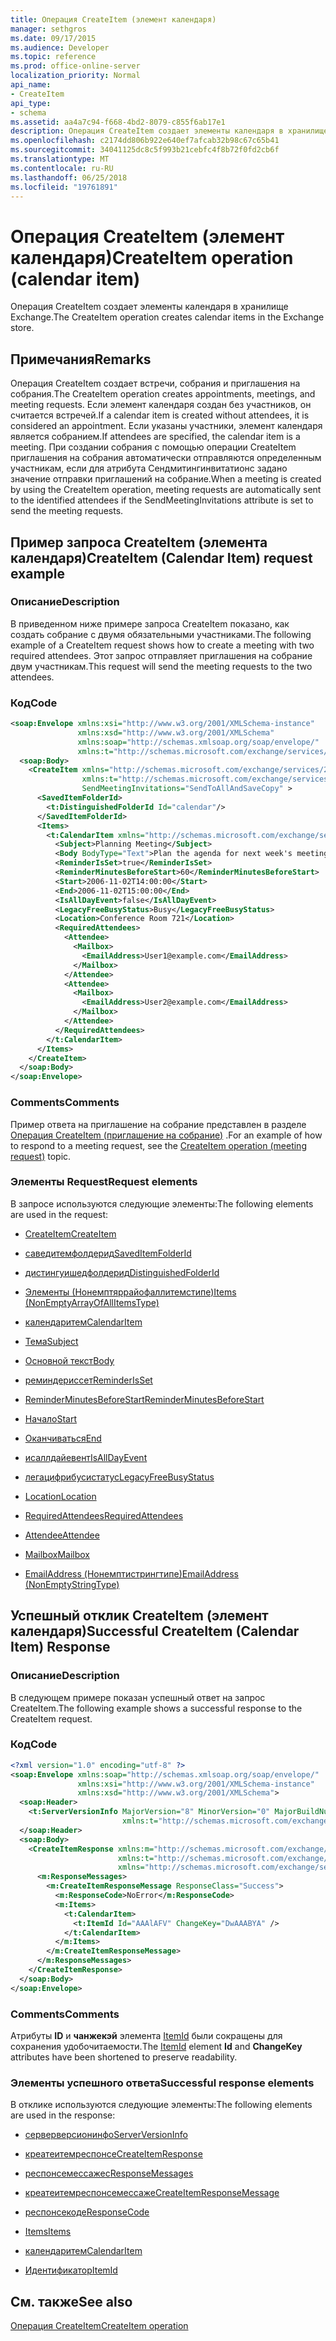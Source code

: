 ```yaml
---
title: Операция CreateItem (элемент календаря)
manager: sethgros
ms.date: 09/17/2015
ms.audience: Developer
ms.topic: reference
ms.prod: office-online-server
localization_priority: Normal
api_name:
- CreateItem
api_type:
- schema
ms.assetid: aa4a7c94-f668-4bd2-8079-c855f6ab17e1
description: Операция CreateItem создает элементы календаря в хранилище Exchange.
ms.openlocfilehash: c2174dd806b922e640ef7afcab32b98c67c65b41
ms.sourcegitcommit: 34041125dc8c5f993b21cebfc4f8b72f0fd2cb6f
ms.translationtype: MT
ms.contentlocale: ru-RU
ms.lasthandoff: 06/25/2018
ms.locfileid: "19761891"
---
```

# <a name="createitem-operation-calendar-item"></a><span data-ttu-id="0ac2a-103">Операция CreateItem (элемент календаря)</span><span class="sxs-lookup"><span data-stu-id="0ac2a-103">CreateItem operation (calendar item)</span></span>

<span data-ttu-id="0ac2a-104">Операция CreateItem создает элементы календаря в хранилище Exchange.</span><span class="sxs-lookup"><span data-stu-id="0ac2a-104">The CreateItem operation creates calendar items in the Exchange store.</span></span>
  
## <a name="remarks"></a><span data-ttu-id="0ac2a-105">Примечания</span><span class="sxs-lookup"><span data-stu-id="0ac2a-105">Remarks</span></span>

<span data-ttu-id="0ac2a-106">Операция CreateItem создает встречи, собрания и приглашения на собрания.</span><span class="sxs-lookup"><span data-stu-id="0ac2a-106">The CreateItem operation creates appointments, meetings, and meeting requests.</span></span> <span data-ttu-id="0ac2a-107">Если элемент календаря создан без участников, он считается встречей.</span><span class="sxs-lookup"><span data-stu-id="0ac2a-107">If a calendar item is created without attendees, it is considered an appointment.</span></span> <span data-ttu-id="0ac2a-108">Если указаны участники, элемент календаря является собранием.</span><span class="sxs-lookup"><span data-stu-id="0ac2a-108">If attendees are specified, the calendar item is a meeting.</span></span> <span data-ttu-id="0ac2a-109">При создании собрания с помощью операции CreateItem приглашения на собрания автоматически отправляются определенным участникам, если для атрибута Сендмитингинвитатионс задано значение отправки приглашений на собрание.</span><span class="sxs-lookup"><span data-stu-id="0ac2a-109">When a meeting is created by using the CreateItem operation, meeting requests are automatically sent to the identified attendees if the SendMeetingInvitations attribute is set to send the meeting requests.</span></span>
  
## <a name="createitem-calendar-item-request-example"></a><span data-ttu-id="0ac2a-110">Пример запроса CreateItem (элемента календаря)</span><span class="sxs-lookup"><span data-stu-id="0ac2a-110">CreateItem (Calendar Item) request example</span></span>

### <a name="description"></a><span data-ttu-id="0ac2a-111">Описание</span><span class="sxs-lookup"><span data-stu-id="0ac2a-111">Description</span></span>

<span data-ttu-id="0ac2a-112">В приведенном ниже примере запроса CreateItem показано, как создать собрание с двумя обязательными участниками.</span><span class="sxs-lookup"><span data-stu-id="0ac2a-112">The following example of a CreateItem request shows how to create a meeting with two required attendees.</span></span> <span data-ttu-id="0ac2a-113">Этот запрос отправляет приглашения на собрание двум участникам.</span><span class="sxs-lookup"><span data-stu-id="0ac2a-113">This request will send the meeting requests to the two attendees.</span></span>
  
### <a name="code"></a><span data-ttu-id="0ac2a-114">Код</span><span class="sxs-lookup"><span data-stu-id="0ac2a-114">Code</span></span>

```XML
<soap:Envelope xmlns:xsi="http://www.w3.org/2001/XMLSchema-instance"
               xmlns:xsd="http://www.w3.org/2001/XMLSchema"
               xmlns:soap="http://schemas.xmlsoap.org/soap/envelope/"
               xmlns:t="http://schemas.microsoft.com/exchange/services/2006/types">
  <soap:Body>
    <CreateItem xmlns="http://schemas.microsoft.com/exchange/services/2006/messages"
                xmlns:t="http://schemas.microsoft.com/exchange/services/2006/types" 
                SendMeetingInvitations="SendToAllAndSaveCopy" >
      <SavedItemFolderId>
        <t:DistinguishedFolderId Id="calendar"/>
      </SavedItemFolderId>
      <Items>
        <t:CalendarItem xmlns="http://schemas.microsoft.com/exchange/services/2006/types">
          <Subject>Planning Meeting</Subject>
          <Body BodyType="Text">Plan the agenda for next week's meeting.</Body>
          <ReminderIsSet>true</ReminderIsSet>
          <ReminderMinutesBeforeStart>60</ReminderMinutesBeforeStart>
          <Start>2006-11-02T14:00:00</Start>
          <End>2006-11-02T15:00:00</End>
          <IsAllDayEvent>false</IsAllDayEvent>
          <LegacyFreeBusyStatus>Busy</LegacyFreeBusyStatus>
          <Location>Conference Room 721</Location>
          <RequiredAttendees>
            <Attendee>
              <Mailbox>
                <EmailAddress>User1@example.com</EmailAddress>
              </Mailbox>
            </Attendee>
            <Attendee>
              <Mailbox>
                <EmailAddress>User2@example.com</EmailAddress>
              </Mailbox>
            </Attendee>
          </RequiredAttendees>
        </t:CalendarItem>
      </Items>
    </CreateItem>
  </soap:Body>
</soap:Envelope>
```

### <a name="comments"></a><span data-ttu-id="0ac2a-115">Comments</span><span class="sxs-lookup"><span data-stu-id="0ac2a-115">Comments</span></span>

<span data-ttu-id="0ac2a-116">Пример ответа на приглашение на собрание представлен в разделе [Операция CreateItem (приглашение на собрание)](createitem-operation-meeting-request.md) .</span><span class="sxs-lookup"><span data-stu-id="0ac2a-116">For an example of how to respond to a meeting request, see the [CreateItem operation (meeting request)](createitem-operation-meeting-request.md) topic.</span></span> 
  
### <a name="request-elements"></a><span data-ttu-id="0ac2a-117">Элементы Request</span><span class="sxs-lookup"><span data-stu-id="0ac2a-117">Request elements</span></span>

<span data-ttu-id="0ac2a-118">В запросе используются следующие элементы:</span><span class="sxs-lookup"><span data-stu-id="0ac2a-118">The following elements are used in the request:</span></span>
  
- [<span data-ttu-id="0ac2a-119">CreateItem</span><span class="sxs-lookup"><span data-stu-id="0ac2a-119">CreateItem</span></span>](createitem.md)
    
- [<span data-ttu-id="0ac2a-120">саведитемфолдерид</span><span class="sxs-lookup"><span data-stu-id="0ac2a-120">SavedItemFolderId</span></span>](saveditemfolderid.md)
    
- [<span data-ttu-id="0ac2a-121">дистингуишедфолдерид</span><span class="sxs-lookup"><span data-stu-id="0ac2a-121">DistinguishedFolderId</span></span>](distinguishedfolderid.md)
    
- [<span data-ttu-id="0ac2a-122">Элементы (Нонемптяррайофаллитемстипе)</span><span class="sxs-lookup"><span data-stu-id="0ac2a-122">Items (NonEmptyArrayOfAllItemsType)</span></span>](items-nonemptyarrayofallitemstype.md)
    
- [<span data-ttu-id="0ac2a-123">календаритем</span><span class="sxs-lookup"><span data-stu-id="0ac2a-123">CalendarItem</span></span>](calendaritem.md)
    
- [<span data-ttu-id="0ac2a-124">Тема</span><span class="sxs-lookup"><span data-stu-id="0ac2a-124">Subject</span></span>](subject.md)
    
- [<span data-ttu-id="0ac2a-125">Основной текст</span><span class="sxs-lookup"><span data-stu-id="0ac2a-125">Body</span></span>](body.md)
    
- [<span data-ttu-id="0ac2a-126">реминдериссет</span><span class="sxs-lookup"><span data-stu-id="0ac2a-126">ReminderIsSet</span></span>](reminderisset.md)
    
- [<span data-ttu-id="0ac2a-127">ReminderMinutesBeforeStart</span><span class="sxs-lookup"><span data-stu-id="0ac2a-127">ReminderMinutesBeforeStart</span></span>](reminderminutesbeforestart.md)
    
- [<span data-ttu-id="0ac2a-128">Начало</span><span class="sxs-lookup"><span data-stu-id="0ac2a-128">Start</span></span>](start.md)
    
- [<span data-ttu-id="0ac2a-129">Оканчиваться</span><span class="sxs-lookup"><span data-stu-id="0ac2a-129">End </span></span>](end-ex15websvcsotherref.md)
    
- [<span data-ttu-id="0ac2a-130">исаллдайевент</span><span class="sxs-lookup"><span data-stu-id="0ac2a-130">IsAllDayEvent</span></span>](isalldayevent.md)
    
- [<span data-ttu-id="0ac2a-131">легацифрибусистатус</span><span class="sxs-lookup"><span data-stu-id="0ac2a-131">LegacyFreeBusyStatus</span></span>](legacyfreebusystatus.md)
    
- [<span data-ttu-id="0ac2a-132">Location</span><span class="sxs-lookup"><span data-stu-id="0ac2a-132">Location</span></span>](location.md)
    
- [<span data-ttu-id="0ac2a-133">RequiredAttendees</span><span class="sxs-lookup"><span data-stu-id="0ac2a-133">RequiredAttendees</span></span>](requiredattendees.md)
    
- [<span data-ttu-id="0ac2a-134">Attendee</span><span class="sxs-lookup"><span data-stu-id="0ac2a-134">Attendee</span></span>](attendee.md)
    
- [<span data-ttu-id="0ac2a-135">Mailbox</span><span class="sxs-lookup"><span data-stu-id="0ac2a-135">Mailbox</span></span>](mailbox.md)
    
- [<span data-ttu-id="0ac2a-136">EmailAddress (Нонемптистрингтипе)</span><span class="sxs-lookup"><span data-stu-id="0ac2a-136">EmailAddress (NonEmptyStringType)</span></span>](emailaddress-nonemptystringtype.md)
    
## <a name="successful-createitem-calendar-item-response"></a><span data-ttu-id="0ac2a-137">Успешный отклик CreateItem (элемент календаря)</span><span class="sxs-lookup"><span data-stu-id="0ac2a-137">Successful CreateItem (Calendar Item) Response</span></span>

### <a name="description"></a><span data-ttu-id="0ac2a-138">Описание</span><span class="sxs-lookup"><span data-stu-id="0ac2a-138">Description</span></span>

<span data-ttu-id="0ac2a-139">В следующем примере показан успешный ответ на запрос CreateItem.</span><span class="sxs-lookup"><span data-stu-id="0ac2a-139">The following example shows a successful response to the CreateItem request.</span></span>
  
### <a name="code"></a><span data-ttu-id="0ac2a-140">Код</span><span class="sxs-lookup"><span data-stu-id="0ac2a-140">Code</span></span>

```XML
<?xml version="1.0" encoding="utf-8" ?>
<soap:Envelope xmlns:soap="http://schemas.xmlsoap.org/soap/envelope/" 
               xmlns:xsi="http://www.w3.org/2001/XMLSchema-instance" 
               xmlns:xsd="http://www.w3.org/2001/XMLSchema">
  <soap:Header>
    <t:ServerVersionInfo MajorVersion="8" MinorVersion="0" MajorBuildNumber="685" MinorBuildNumber="8" 
                         xmlns:t="http://schemas.microsoft.com/exchange/services/2006/types" />
  </soap:Header>
  <soap:Body>
    <CreateItemResponse xmlns:m="http://schemas.microsoft.com/exchange/services/2006/messages" 
                        xmlns:t="http://schemas.microsoft.com/exchange/services/2006/types" 
                        xmlns="http://schemas.microsoft.com/exchange/services/2006/messages">
      <m:ResponseMessages>
        <m:CreateItemResponseMessage ResponseClass="Success">
          <m:ResponseCode>NoError</m:ResponseCode>
          <m:Items>
            <t:CalendarItem>
              <t:ItemId Id="AAAlAFV" ChangeKey="DwAAABYA" />
            </t:CalendarItem>
          </m:Items>
        </m:CreateItemResponseMessage>
      </m:ResponseMessages>
    </CreateItemResponse>
  </soap:Body>
</soap:Envelope>
```

### <a name="comments"></a><span data-ttu-id="0ac2a-141">Comments</span><span class="sxs-lookup"><span data-stu-id="0ac2a-141">Comments</span></span>

<span data-ttu-id="0ac2a-142">Атрибуты **ID** и **чанжекэй** элемента [ItemId](itemid.md) были сокращены для сохранения удобочитаемости.</span><span class="sxs-lookup"><span data-stu-id="0ac2a-142">The [ItemId](itemid.md) element **Id** and **ChangeKey** attributes have been shortened to preserve readability.</span></span> 
  
### <a name="successful-response-elements"></a><span data-ttu-id="0ac2a-143">Элементы успешного ответа</span><span class="sxs-lookup"><span data-stu-id="0ac2a-143">Successful response elements</span></span>

<span data-ttu-id="0ac2a-144">В отклике используются следующие элементы:</span><span class="sxs-lookup"><span data-stu-id="0ac2a-144">The following elements are used in the response:</span></span>
  
- [<span data-ttu-id="0ac2a-145">серверверсионинфо</span><span class="sxs-lookup"><span data-stu-id="0ac2a-145">ServerVersionInfo</span></span>](serverversioninfo.md)
    
- [<span data-ttu-id="0ac2a-146">креатеитемреспонсе</span><span class="sxs-lookup"><span data-stu-id="0ac2a-146">CreateItemResponse</span></span>](createitemresponse.md)
    
- [<span data-ttu-id="0ac2a-147">респонсемессажес</span><span class="sxs-lookup"><span data-stu-id="0ac2a-147">ResponseMessages</span></span>](responsemessages.md)
    
- [<span data-ttu-id="0ac2a-148">креатеитемреспонсемессаже</span><span class="sxs-lookup"><span data-stu-id="0ac2a-148">CreateItemResponseMessage</span></span>](createitemresponsemessage.md)
    
- [<span data-ttu-id="0ac2a-149">респонсекоде</span><span class="sxs-lookup"><span data-stu-id="0ac2a-149">ResponseCode</span></span>](responsecode.md)
    
- [<span data-ttu-id="0ac2a-150">Items</span><span class="sxs-lookup"><span data-stu-id="0ac2a-150">Items</span></span>](items.md)
    
- [<span data-ttu-id="0ac2a-151">календаритем</span><span class="sxs-lookup"><span data-stu-id="0ac2a-151">CalendarItem</span></span>](calendaritem.md)
    
- [<span data-ttu-id="0ac2a-152">Идентификатор</span><span class="sxs-lookup"><span data-stu-id="0ac2a-152">ItemId</span></span>](itemid.md)
    
## <a name="see-also"></a><span data-ttu-id="0ac2a-153">См. также</span><span class="sxs-lookup"><span data-stu-id="0ac2a-153">See also</span></span>



[<span data-ttu-id="0ac2a-154">Операция CreateItem</span><span class="sxs-lookup"><span data-stu-id="0ac2a-154">CreateItem operation</span></span>](createitem-operation.md)

